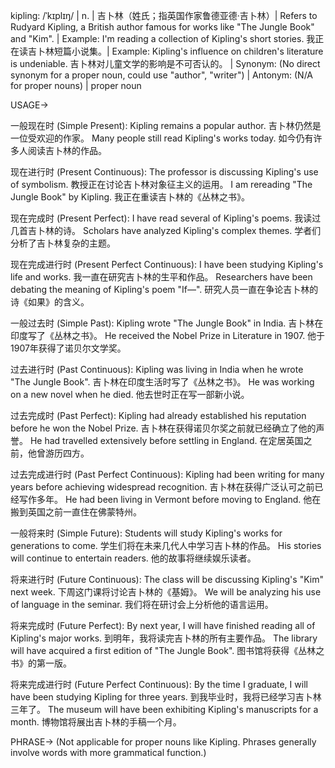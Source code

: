 kipling: /ˈkɪplɪŋ/ | n. | 吉卜林（姓氏；指英国作家鲁德亚德·吉卜林）|  Refers to Rudyard Kipling, a British author famous for works like "The Jungle Book" and "Kim". | Example: I'm reading a collection of Kipling's short stories. 我正在读吉卜林短篇小说集。| Example: Kipling's influence on children's literature is undeniable. 吉卜林对儿童文学的影响是不可否认的。 | Synonym: (No direct synonym for a proper noun, could use "author", "writer") | Antonym: (N/A for proper nouns) | proper noun

USAGE->

一般现在时 (Simple Present):
Kipling remains a popular author. 吉卜林仍然是一位受欢迎的作家。
Many people still read Kipling's works today. 如今仍有许多人阅读吉卜林的作品。

现在进行时 (Present Continuous):
The professor is discussing Kipling's use of symbolism. 教授正在讨论吉卜林对象征主义的运用。
I am rereading "The Jungle Book" by Kipling. 我正在重读吉卜林的《丛林之书》。

现在完成时 (Present Perfect):
I have read several of Kipling's poems. 我读过几首吉卜林的诗。
Scholars have analyzed Kipling's complex themes. 学者们分析了吉卜林复杂的主题。

现在完成进行时 (Present Perfect Continuous):
I have been studying Kipling's life and works. 我一直在研究吉卜林的生平和作品。
Researchers have been debating the meaning of Kipling's poem "If—". 研究人员一直在争论吉卜林的诗《如果》的含义。

一般过去时 (Simple Past):
Kipling wrote "The Jungle Book" in India. 吉卜林在印度写了《丛林之书》。
He received the Nobel Prize in Literature in 1907. 他于1907年获得了诺贝尔文学奖。

过去进行时 (Past Continuous):
Kipling was living in India when he wrote "The Jungle Book". 吉卜林在印度生活时写了《丛林之书》。
He was working on a new novel when he died. 他去世时正在写一部新小说。


过去完成时 (Past Perfect):
Kipling had already established his reputation before he won the Nobel Prize. 吉卜林在获得诺贝尔奖之前就已经确立了他的声誉。
He had travelled extensively before settling in England. 在定居英国之前，他曾游历四方。


过去完成进行时 (Past Perfect Continuous):
Kipling had been writing for many years before achieving widespread recognition. 吉卜林在获得广泛认可之前已经写作多年。
He had been living in Vermont before moving to England. 他在搬到英国之前一直住在佛蒙特州。


一般将来时 (Simple Future):
Students will study Kipling's works for generations to come.  学生们将在未来几代人中学习吉卜林的作品。
His stories will continue to entertain readers. 他的故事将继续娱乐读者。

将来进行时 (Future Continuous):
The class will be discussing Kipling's "Kim" next week. 下周这门课将讨论吉卜林的《基姆》。
We will be analyzing his use of language in the seminar. 我们将在研讨会上分析他的语言运用。


将来完成时 (Future Perfect):
By next year, I will have finished reading all of Kipling's major works. 到明年，我将读完吉卜林的所有主要作品。
The library will have acquired a first edition of "The Jungle Book". 图书馆将获得《丛林之书》的第一版。

将来完成进行时 (Future Perfect Continuous):
By the time I graduate, I will have been studying Kipling for three years. 到我毕业时，我将已经学习吉卜林三年了。
The museum will have been exhibiting Kipling's manuscripts for a month. 博物馆将展出吉卜林的手稿一个月。


PHRASE-> (Not applicable for proper nouns like Kipling. Phrases generally involve words with more grammatical function.)
